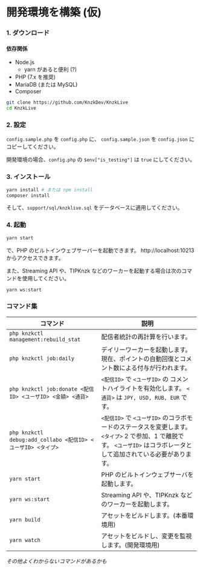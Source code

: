 # 開発環境を構築 (仮)

### 1. ダウンロード

#### 依存関係

- Node.js
  - yarn があると便利 (?)
- PHP (7.x を推奨)
- MariaDB (または MySQL)
- Composer

```bash
git clone https://github.com/KnzkDev/KnzkLive
cd KnzkLive
```

### 2. 設定

`config.sample.php` を `config.php` に、
`config.sample.json` を `config.json` にコピーしてください。

開発環境の場合、`config.php` の `$env["is_testing"]` は `true` にしてください。

### 3. インストール

```bash
yarn install # または npm install
composer install
```

そして、`support/sql/knzklive.sql` をデータベースに適用してください。

### 4. 起動

```bash
yarn start
```

で、PHP のビルトインウェブサーバーを起動できます。
http://localhost:10213 からアクセスできます。

また、Streaming API や、TIPKnzk などのワーカーを起動する場合は次のコマンドを使用してください。

```bash
yarn ws:start
```

### コマンド集

| コマンド                                                     | 説明                                                                                                                                                                    |
| ------------------------------------------------------------ | ----------------------------------------------------------------------------------------------------------------------------------------------------------------------- |
| `php knzkctl management:rebuild_stat`                        | 配信者統計の再計算を行います。                                                                                                                                          |
| `php knzkctl job:daily`                                      | デイリーワーカーを起動します。現在、ポイントの自動回復とコメント数による付与が行われます。                                                                              |
| `php knzkctl job:donate <配信ID> <ユーザID> <金額> <通貨>`   | `<配信ID>` で `<ユーザID>` の コメントハイライトを有効化します。 `<通貨>` は `JPY, USD, RUB, EUR` です。                                                                |
| `php knzkctl debug:add_collabo <配信ID> <ユーザID> <タイプ>` | `<配信ID>` で `<ユーザID>` のコラボモードのステータスを変更します。 `<タイプ>` 2 で参加、1 で離脱です。 `<ユーザID>` はコラボレータとして追加されている必要があります。 |
| `yarn start`                                                 | PHP のビルトインウェブサーバを起動します。                                                                                                                              |
| `yarn ws:start`                                              | Streaming API や、TIPKnzk などのワーカーを起動します。                                                                                                                  |
| `yarn build`                                                 | アセットをビルドします。(本番環境用)                                                                                                                                    |
| `yarn watch`                                                 | アセットをビルドし、変更を監視します。(開発環境用)                                                                                                                      |

_その他よくわからないコマンドがあるかも_
